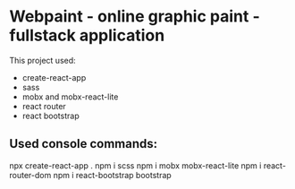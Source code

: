 # Webpaint - online graphic paint - fullstack application

This project used:
- create-react-app
- sass
- mobx and mobx-react-lite
- react router
- react bootstrap


## Used console commands:
npx create-react-app .
npm i scss
npm i mobx mobx-react-lite
npm i react-router-dom
npm i react-bootstrap bootstrap
